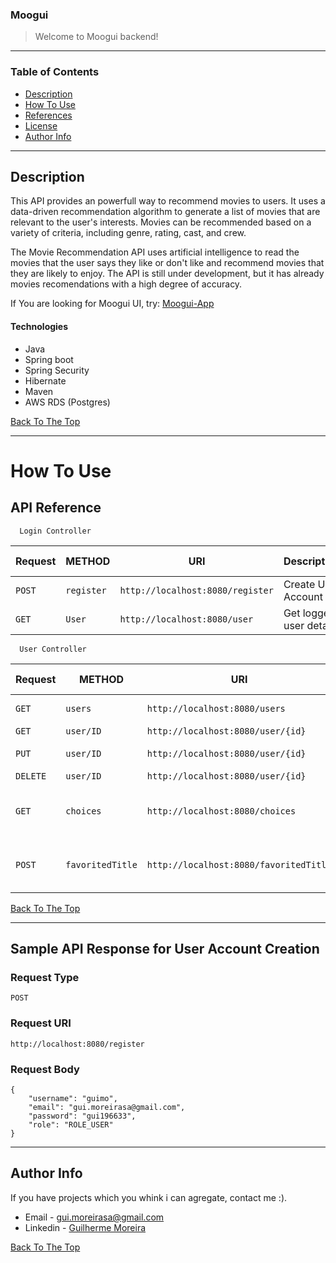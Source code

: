 ### Moogui

> Welcome to Moogui backend!

---

### Table of Contents

- [Description](#description)
- [How To Use](#how-to-use)
- [References](#references)
- [License](#license)
- [Author Info](#author-info)

---

## Description

This API provides an powerfull way to recommend movies to users. It uses a data-driven recommendation algorithm to generate a list of movies that are relevant to the user's interests. Movies can be recommended based on a variety of criteria, including genre, rating, cast, and crew.

The Movie Recommendation API uses artificial intelligence to read the movies that the user says they like or don't like and recommend movies that they are likely to enjoy. The API is still under development, but it has already movies recomendations with a high degree of accuracy.

If You are looking for Moogui UI, try:
[Moogui-App](https://github.com/guilhermi23k/Moogui-app)

#### Technologies

- Java
- Spring boot
- Spring Security
- Hibernate
- Maven
- AWS RDS (Postgres)


[Back To The Top](#moogui)

---

# How To Use
## API Reference

```http
  Login Controller
```

| Request | METHOD     |  URI | Description | Necessary Role |
| -------- | ------- | ----- | ------------------------- | ---- |
| `POST` | `register` | `http://localhost:8080/register` | Create User Account | NONE
| `GET` | `User` | `http://localhost:8080/user` | Get logged user details | USER


```http
  User Controller
```

| Request | METHOD     |  URI | Description | Necessary Role |
| -------- | ------- | ----- | ------------------------- | ---- |
| `GET` | `users` | `http://localhost:8080/users` | Get all users details | ADMIN
| `GET` | `user/ID` | `http://localhost:8080/user/{id}` | Get user by id | USER
| `PUT` | `user/ID` | `http://localhost:8080/user/{id}` | Update user datiles | USER
| `DELETE` | `user/ID` | `http://localhost:8080/user/{id}` | Delete user | USER
| `GET` | `choices` | `http://localhost:8080/choices` | Get titles recomendaton based on logged user | USER
| `POST` | `favoritedTitle` | `http://localhost:8080/favoritedTitle` | Add new titles to user "Fav titles" and "Fav Genres" | USER


[Back To The Top](#moogui)

---
## Sample API Response for User Account Creation 
### Request Type
```
POST
```

### Request URI
```
http://localhost:8080/register
```

### Request Body
```
{
    "username": "guimo",
    "email": "gui.moreirasa@gmail.com",
    "password": "gui196633",
    "role": "ROLE_USER"
}
```

---

## Author Info

If you have projects which you whink i can agregate, contact me :).
- Email - gui.moreirasa@gmail.com
- Linkedin - [Guilherme Moreira](https://www.linkedin.com/in/guim0/)
<!-- - Twitter - [@itsmore1ra](https://twitter.com/itsmore1ra) -->

[Back To The Top](#moogui)
